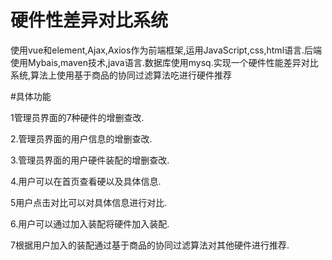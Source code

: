 

# 硬件性差异对比系统
使用vue和element,Ajax,Axios作为前端框架,运用JavaScript,css,html语言.后端使用Mybais,maven技术,java语言.数据库使用mysq.实现一个硬件性能差异对比系统,算法上使用基于商品的协同过滤算法吃进行硬件推荐

#具体功能

1管理员界面的7种硬件的增删查改.

2.管理员界面的用户信息的增删查改.

3.管理员界面的用户硬件装配的增删查改.

4.用户可以在首页查看硬以及具体信息.

5用户点击对比可以对具体信息进行对比.

6.用户可以通过加入装配将硬件加入装配.

7根据用户加入的装配通过基于商品的协同过滤算法对其他硬件进行推荐.
